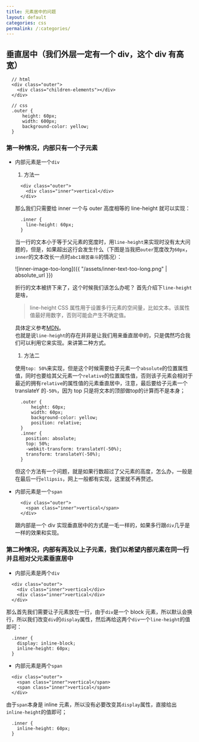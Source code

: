 ```yaml
---
title: 元素居中的问题
layout: default
categories: css
permalink: /:categories/
---
```


## 垂直居中（我们外层一定有一个 div，这个 div 有高宽）

```
  // html
  <div class="outer">
    <div class="children-elements"></div>
  </div>

  // css
  .outer {
      height: 60px;
      width: 600px;
      background-color: yellow;
  }
```

### 第一种情况，内部只有一个子元素

- 内部元素是一个`div`

  1. 方法一

  ```
    <div class="outer">
      <div class="inner">vertical</div>
    </div>
  ```

  那么我们只需要给 inner 一个与 outer 高度相等的 line-height 就可以实现：

  ```
    .inner {
      line-height: 60px;
    }
  ```  

  当一行的文本小于等于父元素的宽度时，用`line-height`来实现时没有太大问题的，但是，如果超出这行会发生什么（下图是当我把`outer`宽度改为`60px`，`inner`的文本改长一点时`abc1艰苦奋斗`的情况）：

  ![inner-image-too-long]({{ "/assets/inner-text-too-long.png" | absolute_url }})  

  折行的文本被挤下来了，这个时候我们该怎么办呢？
  首先介绍下`line-height`是啥，  
  > line-height CSS 属性用于设置多行元素的空间量，比如文本。该属性值最好用数字，否则可能会产生不确定值。  

  具体定义参考[MDN](https://developer.mozilla.org/zh-CN/docs/Web/CSS/line-height)。  
  也就是说`line-height`的存在并非是让我们用来垂直居中的，只是偶然巧合我们可以利用它来实现。来讲第二种方式。


  1. 方法二

  使用`top: 50%`来实现，但是这个时候需要给子元素一个`absolute`的位置属性值，同时也要给其父元素一个`relative`的位置属性值，否则该子元素会相对于最近的拥有`relative`的属性值的元素垂直居中，注意，最后要给子元素一个 translateY 的`-50%`，因为 top 只是将文本的顶部做top的计算而不是本身；  

  ```
    .outer {
        height: 60px;
        width: 60px;
        background-color: yellow;
        position: relative;
    }
    .inner {
      position: absolute;
      top: 50%;
      -webkit-transform: translateY(-50%);
      transform: translateY(-50%);
    }
  ```  
  但这个方法有一个问题，就是如果行数超过了父元素的高度，怎么办，一般是在最后一行`ellipsis`，网上一般都有实现，这里就不再赘述。

- 内部元素是一个`span`

  ```
    <div class="outer">
      <span class="inner">vertical</span>
    </div>
  ```

  跟内部是一个 div 实现垂直居中的方式是一毛一样的，如果多行跟`div`几乎是一样的效果和实现。

### 第二种情况，内部有两及以上子元素，我们以希望内部元素在同一行并且相对父元素垂直居中

- 内部元素是两个`div`

```
  <div class="outer">
    <div class="inner">vertical</div>
    <div class="inner">vertical</div>
  </div>
```

那么首先我们需要让子元素放在一行，由于`div`是一个 block 元素，所以默认会换行，所以我们改变`div`的`display`属性，然后再给这两个`div`一个`line-height`的值即可：

```
  .inner {
    display: inline-block;
    inline-height: 60px;
  }
```

- 内部元素是两个`span`

```
  <div class="outer">
    <span class="inner">vertical</span>
    <span class="inner">vertical</span>
  </div>
```

由于`span`本身是 inline 元素，所以没有必要改变其`display`属性，直接给出`inline-height`的值即可；

```
  .inner {
    inline-height: 60px;
  }
```
